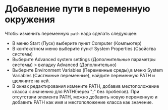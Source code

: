 # Добавление пути в переменную окружения

Чтобы изменить переменную `path` надо сделать следующее:

- В меню Start (Пуск) выберите пункт Computer (Компьютер)
- В контекстном меню выберите пункт System Properties (Свойства системы)
- Выберите Advanced system settings (Дополнительные параметры системы) > вкладку Advanced (Дополнительно)
- Выберите Environment Variables (Переменные среды),в меню System Variables (Системные переменные), найдите переменную PATH и щелкните на ней.
- В окнах редактирования измените PATH, добавив местоположение класса к значению для PATH(через ";" без пробелов). При отсутствии элемента PATH, можно добавить новую переменную и добавить PATH как имя и местоположение класса как значение.